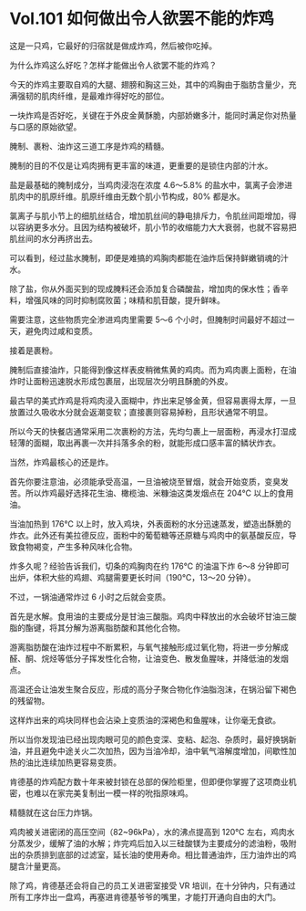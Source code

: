 # Vol.101 如何做出令人欲罢不能的炸鸡

这是一只鸡，它最好的归宿就是做成炸鸡，然后被你吃掉。

为什么炸鸡这么好吃？怎样才能做出令人欲罢不能的炸鸡？

今天的炸鸡主要取自鸡的大腿、翅膀和胸这三处，其中的鸡胸由于脂肪含量少，充满强韧的肌肉纤维，是最难炸得好吃的部位。

一块炸鸡是否好吃，关键在于外皮金黄酥脆，内部娇嫩多汁，能同时满足你对热量与口感的原始欲望。

腌制、裹粉、油炸这三道工序是炸鸡的精髓。

腌制的目的不仅是让鸡肉拥有更丰富的味道，更重要的是锁住内部的汁水。

盐是最基础的腌制成分，当鸡肉浸泡在浓度 4.6～5.8% 的盐水中，氯离子会渗进肌肉中的肌原纤维。肌原纤维由无数个肌小节构成，80% 都是水。

氯离子与肌小节上的细肌丝结合，增加肌丝间的静电排斥力，令肌丝间距增加，得以容纳更多水分。且因为结构被破坏，肌小节的收缩能力大大衰弱，也就不容易把肌丝间的水分再挤出去。

可以看到，经过盐水腌制，即便是难搞的鸡胸肉都能在油炸后保持鲜嫩销魂的汁水。

除了盐，你从外面买到的现成腌料还会添加复合磷酸盐，增加肉的保水性；香辛料，增强风味的同时抑制腐败菌；味精和肌苷酸，提升鲜味。

需要注意，这些物质完全渗进鸡肉里需要 5～6 个小时，但腌制时间最好不超过一天，避免肉过咸和变质。

接着是裹粉。

腌制后直接油炸，只能得到像这样表皮稍微焦黄的鸡肉。而为鸡肉裹上面粉，在油炸时让面粉迅速脱水形成包裹层，出现层次分明且酥脆的外皮。

最古早的美式炸鸡是将鸡肉浸入面糊中，炸出来足够金黄，但容易裹得太厚，一旦放置过久吸收水分就会返潮变软；直接裹则容易掉粉，且形状通常不明显。

所以今天的快餐店通常采用二次裹粉的方法，先均匀裹上一层面粉，再浸水打湿成轻薄的面糊，取出再裹一次并抖落多余的粉，就能形成口感丰富的鳞状炸衣。

当然，炸鸡最核心的还是炸。

首先你要注意油，必须能承受高温，一旦油被烧至冒烟，就会开始变质，变臭发苦。所以炸鸡最好选择花生油、橄榄油、米糠油这类发烟点在 204℃ 以上的食用油。

当油加热到 176℃ 以上时，放入鸡块，外表面粉的水分迅速蒸发，塑造出酥脆的炸衣。此外还有美拉德反应，面粉中的葡萄糖等还原糖与鸡肉中的氨基酸反应，导致食物褐变，产生多种风味化合物。

炸多久呢？经验告诉我们，切条的鸡胸肉在约 176℃ 的油温下炸 6～8 分钟即可出炉，体积大些的鸡翅、鸡腿需要更长时间（190℃，13～20 分钟）。

不过，一锅油通常炸过 6 小时之后就会变质。

首先是水解。食用油的主要成分是甘油三酸脂。鸡肉中释放出的水会破坏甘油三酸脂的酯键，将其分解为游离脂肪酸和其他化合物。

游离脂肪酸在油炸过程中不断累积，与氧气接触形成过氧化物，将进一步分解成醛、酮、烷烃等低分子挥发性化合物，让油变色、散发鱼腥味，并降低油的发烟点。

高温还会让油发生聚合反应，形成的高分子聚合物化作油脂泡沫，在锅沿留下褐色的残留物。

这样炸出来的鸡块同样也会沾染上变质油的深褐色和鱼腥味，让你毫无食欲。

所以当你发现油已经出现肉眼可见的颜色变深、变粘、起泡、杂质时，最好换锅新油，并且避免中途关火二次加热，因为当油冷却，油中氧气溶解度增加，间歇性加热的油比连续加热更容易变质。

肯德基的炸鸡配方数十年来被封锁在总部的保险柜里，但即便你掌握了这项商业机密，也难以在家完美复制出一模一样的吮指原味鸡。

精髓就在这台压力炸锅。

鸡肉被关进密闭的高压空间（82\~96kPa），水的沸点提高到 120℃ 左右，鸡肉水分蒸发少，缓解了油的水解；炸完鸡后加入以三硅酸镁为主要成分的滤油粉，吸附出的杂质排到底部的过滤室，延长油的使用寿命。相比普通油炸，压力油炸出的鸡腿含汁量更高。

除了鸡，肯德基还会将自己的员工关进密室接受 VR 培训，在十分钟内，只有通过所有工序炸出一盘鸡，再塞进肯德基爷爷的嘴里，才能打开通向自由的大门。
